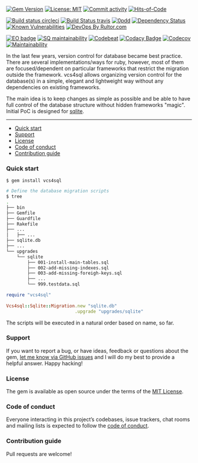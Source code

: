 [![Gem Version](https://badge.fury.io/rb/vcs4sql.svg)](https://rubygems.org/gems/vcs4sql)
[![License: MIT](https://img.shields.io/github/license/mashape/apistatus.svg)](./license.txt)
[![Commit activity](https://img.shields.io/github/commit-activity/y/dgroup/vcs4sql.svg?style=flat-square)](https://github.com/dgroup/vcs4sql/graphs/commit-activity)
[![Hits-of-Code](https://hitsofcode.com/github/dgroup/vcs4sql)](https://hitsofcode.com/view/github/dgroup/vcs4sql)

[![Build status circleci](https://circleci.com/gh/dgroup/vcs4sql.svg?style=shield)](https://circleci.com/gh/dgroup/vcs4sql)
[![Build Status travis](https://img.shields.io/travis/dgroup/vcs4sql.svg?label=travis)](https://travis-ci.org/dgroup/vcs4sql)
[![0pdd](http://www.0pdd.com/svg?name=dgroup/vcs4sql)](http://www.0pdd.com/p?name=dgroup/vcs4sql)
[![Dependency Status](https://requires.io/github/dgroup/vcs4sql/requirements.svg?branch=master)](https://requires.io/github/dgroup/vcs4sql/requirements/?branch=master)
[![Known Vulnerabilities](https://snyk.io/test/github/dgroup/vcs4sql/badge.svg)](https://snyk.io/org/dgroup/project/vcs4sql/?tab=dependencies&vulns=vulnerable)
[![DevOps By Rultor.com](http://www.rultor.com/b/dgroup/vcs4sql)](http://www.rultor.com/p/dgroup/vcs4sql)

[![EO badge](http://www.elegantobjects.org/badge.svg)](http://www.elegantobjects.org/#principles)
[![SQ maintainability](https://sonarcloud.io/api/project_badges/measure?project=io.github.dgroup%3Avcs4sql&metric=sqale_rating)](https://sonarcloud.io/dashboard?id=io.github.dgroup%3Avcs4sql)
[![Codebeat](https://codebeat.co/badges/vcs4sql)](https://codebeat.co/projects/github-com-dgroup-vcs4sql-master)
[![Codacy Badge](https://api.codacy.com/project/badge/Grade/vcs4sql)](https://www.codacy.com/app/dgroup/vcs4sql?utm_source=github.com&amp;utm_medium=referral&amp;utm_content=dgroup/vcs4sql&amp;utm_campaign=Badge_Grade)
[![Codecov](https://codecov.io/gh/dgroup/vcs4sql/branch/master/graph/badge.svg)](https://codecov.io/gh/dgroup/vcs4sql)
[![Maintainability](https://api.codeclimate.com/v1/badges/e873a41b1c76d7b2d6ae/maintainability)](https://codeclimate.com/github/dgroup/vcs4sql/maintainability)

In the last few years, version control for database became best practice.
There are several implementations/ways for ruby, however, most of them are focused/dependent on particular
frameworks that restrict the migration outside the framework.
vcs4sql allows organizing version control for the database(s) in a simple, elegant and lightweight way without any dependencies on existing frameworks.

The main idea is to keep changes as simple as possible and be able to have full control of the database structure without hidden frameworks "magic".
Initial PoC is designed for [sqlite](https://www.sqlite.org). 

---

- [Quick start](#quick-start)
- [Support](#support)
- [License](#license)
- [Code of conduct](#code-of-conduct)
- [Contribution guide](#contribution-guide)

### Quick start

```
$ gem install vcs4sql
```
```bash
# Define the database migration scripts
$ tree
.
├── bin
├── Gemfile
├── Guardfile
├── Rakefile
├── ...
│   ├── ...
├── sqlite.db
├── ...
└── upgrades
    └── sqlite
        ├── 001-install-main-tables.sql
        ├── 002-add-missing-indexes.sql
        ├── 003-add-missing-foreigh-keys.sql
        ├── ...
        └── 999.testdata.sql
```
```ruby
require "vcs4sql"
 
Vcs4sql::Sqlite::Migration.new "sqlite.db"
                          .upgrade "upgrades/sqlite"
```
The scripts will be executed in a natural order based on name, so far.

### Support

If you want to report a bug, or have ideas, feedback or questions about the gem, [let me know via GitHub issues](https://github.com/dgroup/vcs4sql/issues/new) and I will do my best to provide a helpful answer. Happy hacking!

### License

The gem is available as open source under the terms of the [MIT License](license.txt).

### Code of conduct

Everyone interacting in this project’s codebases, issue trackers, chat rooms and mailing lists is expected to follow the [code of conduct](.github/CODE_OF_CONDUCT.md).

### Contribution guide

Pull requests are welcome!
